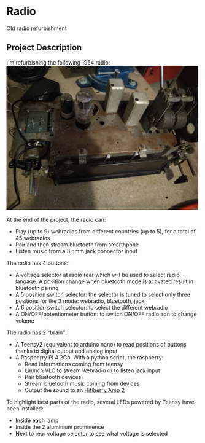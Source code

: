 # Radio
Old radio refurbishment

## Project Description

I'm refurbishing the following 1954 radio:<br/>
<img src="images/Radio_general_view.jpg" width="500"/>

At the end of the project, the radio can:
- Play (up to 9) webradios from different countries (up to 5), for a total of 45 webradios
- Pair and then stream bluetooth from smarthpone
- Listen music from  a 3.5mm jack connector input

The radio has 4 buttons:
- A voltage selector at radio rear which will be used to select radio langage. A position change when bluetooth mode is activated result in bluetooth pairing
- A 5 position switch selector: the selector is tuned to select only three positions for the 3 mode: webradio, bluetooth, jack 
- A 6 position switch selector: to select the different webradio
- A ON/OFF/potentiometer button: to switch ON/OFF radio adn to change volume

The radio has 2 "brain":
- A Teensy2 (equivalent to arduino nano) to read positions of buttons thanks to digital output and analog input
- A Raspberry Pi 4 2Gb. With a python script, the raspberry:
  * Read informations coming from teensy
  * Launch VLC to stream webradio or to listen jack input
  * Pair bluetooth devices
  * Stream bluetooth music coming from devices
  * Output the sound to an [Hifiberry Amp 2](https://www.hifiberry.com/shop/bundles/hifiberry-amp2-bundle-4/)

To highlight best parts of the radio, several LEDs powered by Teensy have been installed:
- Inside each lamp
- Inside the 2 aluminium prominence
- Next to rear voltage selector to see what voltage is selected
